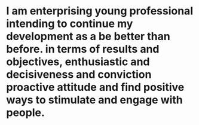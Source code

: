 # I am enterprising young professional intending to continue my development as a be better than before. in terms of results and objectives, enthusiastic and decisiveness and conviction proactive attitude and find positive ways to stimulate and engage with people.
